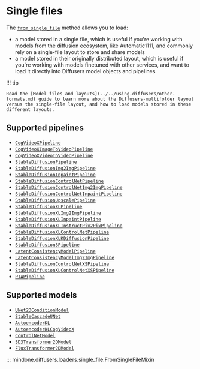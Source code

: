<!--Copyright 2025 The HuggingFace Team. All rights reserved.

Licensed under the Apache License, Version 2.0 (the "License"); you may not use this file except in compliance with
the License. You may obtain a copy of the License at

http://www.apache.org/licenses/LICENSE-2.0

Unless required by applicable law or agreed to in writing, software distributed under the License is distributed on
an "AS IS" BASIS, WITHOUT WARRANTIES OR CONDITIONS OF ANY KIND, either express or implied. See the License for the
specific language governing permissions and limitations under the License.
-->

# Single files

The [`from_single_file`](single_file.md#mindone.diffusers.loaders.single_file.FromSingleFileMixin) method allows you to load:

* a model stored in a single file, which is useful if you're working with models from the diffusion ecosystem, like Automatic1111, and commonly rely on a single-file layout to store and share models
* a model stored in their originally distributed layout, which is useful if you're working with models finetuned with other services, and want to load it directly into Diffusers model objects and pipelines

!!! tip

    Read the [Model files and layouts](../../using-diffusers/other-formats.md) guide to learn more about the Diffusers-multifolder layout versus the single-file layout, and how to load models stored in these different layouts.

## Supported pipelines

- [`CogVideoXPipeline`](../pipelines/cogvideox.md)
- [`CogVideoXImageToVideoPipeline`](../pipelines/cogvideox.md)
- [`CogVideoXVideoToVideoPipeline`](../pipelines/cogvideox.md)
- [`StableDiffusionPipeline`](../pipelines/stable_diffusion/text2img.md)
- [`StableDiffusionImg2ImgPipeline`](../pipelines/stable_diffusion/text2img.md)
- [`StableDiffusionInpaintPipeline`](../pipelines/stable_diffusion/text2img.md)
- [`StableDiffusionControlNetPipeline`](../pipelines/controlnet.md)
- [`StableDiffusionControlNetImg2ImgPipeline`](../pipelines/controlnet.md)
- [`StableDiffusionControlNetInpaintPipeline`](../pipelines/controlnet.md)
- [`StableDiffusionUpscalePipeline`](../pipelines/stable_diffusion/stable_diffusion_2.md)
- [`StableDiffusionXLPipeline`](../pipelines/stable_diffusion/stable_diffusion_xl.md#stable-diffusion-xl)
- [`StableDiffusionXLImg2ImgPipeline`](../pipelines/stable_diffusion/stable_diffusion_xl.md#stable-diffusion-xl)
- [`StableDiffusionXLInpaintPipeline`](../pipelines/stable_diffusion/stable_diffusion_xl.md#stable-diffusion-xl)
- [`StableDiffusionXLInstructPix2PixPipeline`](../pipelines/pix2pix.md#instructpix2pix)
- [`StableDiffusionXLControlNetPipeline`](../pipelines/controlnet_sdxl.md)
- [`StableDiffusionXLKDiffusionPipeline`](../pipelines/stable_diffusion/k_diffusion.md)
- [`StableDiffusion3Pipeline`](../pipelines/stable_diffusion/stable_diffusion_3.md)
- [`LatentConsistencyModelPipeline`](../pipelines/latent_consistency_models.md)
- [`LatentConsistencyModelImg2ImgPipeline`](../pipelines/latent_consistency_models.md)
- [`StableDiffusionControlNetXSPipeline`](../pipelines/controlnetxs.md)
- [`StableDiffusionXLControlNetXSPipeline`](../pipelines/controlnetxs_sdxl.md)
- [`PIAPipeline`](../pipelines/pia.md)

## Supported models

- [`UNet2DConditionModel`](../models/unet2d-cond.md)
- [`StableCascadeUNet`](../models/stable_cascade_unet.md)
- [`AutoencoderKL`](../models/autoencoderkl.md)
- [`AutoencoderKLCogVideoX`](../models/autoencoderkl_cogvideox.md)
- [`ControlNetModel`](../models/controlnet.md)
- [`SD3Transformer2DModel`](../models/sd3_transformer2d.md)
- [`FluxTransformer2DModel`](../models/flux_transformer.md)

::: mindone.diffusers.loaders.single_file.FromSingleFileMixin
